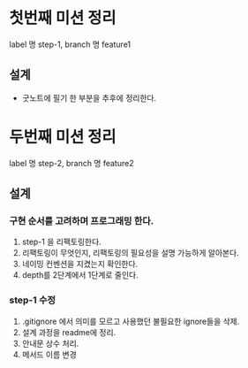 # 첫번째 미션 정리
label 명 step-1, branch 명 feature1
## 설계
- 굿노트에 필기 한 부분을 추후에 정리한다.

# 두번째 미션 정리
label 명 step-2, branch 명 feature2

## 설계
### 구현 순서를 고려하며 프로그래밍 한다.
1. step-1 을 리팩토링한다.
2. 리팩토링이 무엇인지, 리팩토링의 필요성을 설명 가능하게 알아본다.
3. 네이밍 컨벤션을 지켰는지 확인한다.
4. depth를 2단계에서 1단계로 줄인다.

### step-1 수정
1. .gitignore 에서 의미를 모르고 사용했던 불필요한 ignore들을 삭제.
2. 설계 과정을 readme에 정리.
3. 안내문 상수 처리.
4. 메서드 이름 변경
